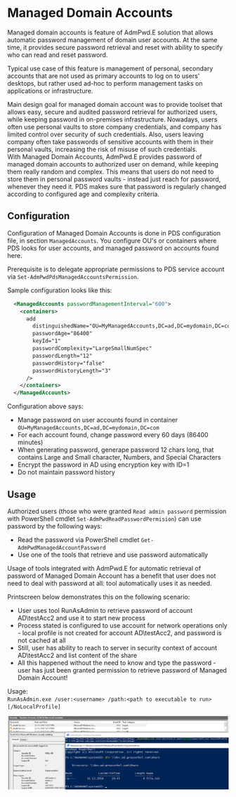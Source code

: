 # Managed Domain Accounts
Managed domain accounts is feature of AdmPwd.E solution that allows automatic password management of domain user accounts. At the same time, it provides secure password retrieval and reset with ability to specify who can read and reset password.

Typical use case of this feature is management of personal, secondary accounts that are not used as primary accounts to log on to users' desktops, but rather used ad-hoc to perform management tasks on applications or infrastructure.

Main design goal for managed domain account was to provide toolset that allows easy, secure and audited password retrieval for authorized users, while keeping password in on-premises infrastructure. Nowadays, users often use personal vaults to store company credentials, and company has limited control over security of such credentials. Also, users leaving company often take passwords of sensitive accounts with them in their personal vaults, increasing the risk of misuse of such credentials.  
With Managed Domain Accounts, AdmPwd.E provides password of managed domain accounts to authorized user on demand, while keeping them really random and complex. This means that users do not need to store them in personal password vaults - instead just reach for password, whenever they need it. PDS makes sure that password is regularly changed according to configured age and complexity criteria.

## Configuration
Configuration of Managed Domain Accounts is done in PDS configuration file, in section `ManagedAccounts`. You configure OU's or containers where PDS looks for user accounts, and managed password on accounts found here.

Prerequisite is to delegate appropriate permissions to PDS service account via `Set-AdmPwdPdsManagedAccountsPermission`.

Sample configuration looks like this:
```xml
  <ManagedAccounts passwordManagementInterval="600">
    <containers>
      add 
        distinguishedName="OU=MyManagedAccounts,DC=ad,DC=mydomain,DC=com" 
        passwordAge="86400" 
        keyId="1" 
        passwordComplexity="LargeSmallNumSpec" 
        passwordLength="12" 
        passwordHistory="false" 
        passwordHistoryLength="3"
      />
    </containers>
  </ManagedAccounts>
```

Configuration above says:
* Manage password on user accounts found in container `OU=MyManagedAccounts,DC=ad,DC=mydomain,DC=com`
* For each account found, change password every 60 days (86400 minutes)
* When generating password, generape password 12 chars long, that contains Large and Small character, Numbers, and Special Characters
* Encrypt the password in AD using encryption key with ID=1
* Do not maintain password history

## Usage
Authorized users (those who were granted `Read admin password` permission with PowerShell cmdlet `Set-AdmPwdReadPasswordPermision`) can use password by the following ways:
* Read the password via PowerShell cmdlet `Get-AdmPwdManagedAccountPassword`
* Use one of the tools that retrieve and use password automatically

Usage of tools integrated with AdmPwd.E for automatic retrieval of password of Managed Domain Account has a benefit that user does not need to deal with password at all: tool automatically uses it as needed.

Printscreen below demonstrates this on the following scenario:
* User uses tool RunAsAdmin to retrieve password of account AD\testAcc2 and use it to start new process
* Process stated is configured to use account for network operations only - local profile is not created for account AD\testAcc2, and password is not cached at all
* Still, user has ability to reach to server in security context of account AD\testAcc2 and list content of the share
* All this happened without the need to know and type the password - user has just been granted permission to retrieve password of Managed Domain Account!

Usage:  
`RunAsAdmin.exe /user:<username> /path:<path to executable to run> [/NoLocalProfile]`

[![image](../../../../images/Operations/User/managed-domain-account-runas.png "Using Managed Domain Accounts to reach server as different user")](../../../../images/Operations/User/managed-domain-account-runas.png)